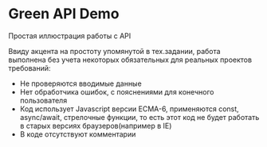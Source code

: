 # Green API Demo

Простая иллюстрация работы с API

Ввиду акцента на простоту упомянутой в тех.задании, работа выполнена без учета некоторых обязательных для реальных проектов требований: 

* Не проверяются вводимые данные
* Нет обработчика ошибок, с пояснениями для конечного пользователя
* Код использует Javascript версии ECMA-6, применяются const, async/await, стрелочные функции, то есть этот код не будет работать в старых версиях браузеров(например в IE) 
* В коде отсутствуют комментарии